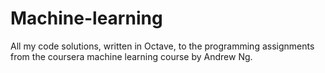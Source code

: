 # Machine-learning
All my code solutions, written in Octave, to the programming assignments from the coursera machine learning course by Andrew Ng.
